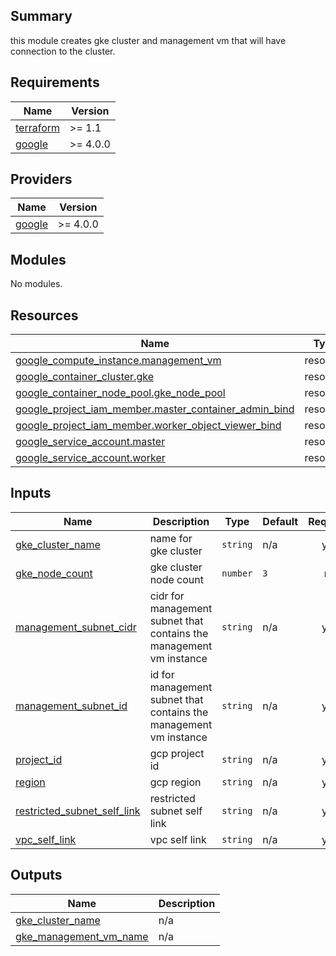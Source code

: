 ## Summary
this module creates gke cluster and management vm that will have connection to the cluster.


## Requirements

| Name | Version |
|------|---------|
| <a name="requirement_terraform"></a> [terraform](#requirement\_terraform) | >= 1.1 |
| <a name="requirement_google"></a> [google](#requirement\_google) | >= 4.0.0 |

## Providers

| Name | Version |
|------|---------|
| <a name="provider_google"></a> [google](#provider\_google) | >= 4.0.0 |

## Modules

No modules.

## Resources

| Name | Type |
|------|------|
| [google_compute_instance.management_vm](https://registry.terraform.io/providers/hashicorp/google/latest/docs/resources/compute_instance) | resource |
| [google_container_cluster.gke](https://registry.terraform.io/providers/hashicorp/google/latest/docs/resources/container_cluster) | resource |
| [google_container_node_pool.gke_node_pool](https://registry.terraform.io/providers/hashicorp/google/latest/docs/resources/container_node_pool) | resource |
| [google_project_iam_member.master_container_admin_bind](https://registry.terraform.io/providers/hashicorp/google/latest/docs/resources/project_iam_member) | resource |
| [google_project_iam_member.worker_object_viewer_bind](https://registry.terraform.io/providers/hashicorp/google/latest/docs/resources/project_iam_member) | resource |
| [google_service_account.master](https://registry.terraform.io/providers/hashicorp/google/latest/docs/resources/service_account) | resource |
| [google_service_account.worker](https://registry.terraform.io/providers/hashicorp/google/latest/docs/resources/service_account) | resource |

## Inputs

| Name | Description | Type | Default | Required |
|------|-------------|------|---------|:--------:|
| <a name="input_gke_cluster_name"></a> [gke\_cluster\_name](#input\_gke\_cluster\_name) | name for gke cluster | `string` | n/a | yes |
| <a name="input_gke_node_count"></a> [gke\_node\_count](#input\_gke\_node\_count) | gke cluster node count | `number` | `3` | no |
| <a name="input_management_subnet_cidr"></a> [management\_subnet\_cidr](#input\_management\_subnet\_cidr) | cidr for management subnet that contains the management vm instance | `string` | n/a | yes |
| <a name="input_management_subnet_id"></a> [management\_subnet\_id](#input\_management\_subnet\_id) | id for management subnet that contains the management vm instance | `string` | n/a | yes |
| <a name="input_project_id"></a> [project\_id](#input\_project\_id) | gcp project id | `string` | n/a | yes |
| <a name="input_region"></a> [region](#input\_region) | gcp region | `string` | n/a | yes |
| <a name="input_restricted_subnet_self_link"></a> [restricted\_subnet\_self\_link](#input\_restricted\_subnet\_self\_link) | restricted subnet self link | `string` | n/a | yes |
| <a name="input_vpc_self_link"></a> [vpc\_self\_link](#input\_vpc\_self\_link) | vpc self link | `string` | n/a | yes |

## Outputs

| Name | Description |
|------|-------------|
| <a name="output_gke_cluster_name"></a> [gke\_cluster\_name](#output\_gke\_cluster\_name) | n/a |
| <a name="output_gke_management_vm_name"></a> [gke\_management\_vm\_name](#output\_gke\_management\_vm\_name) | n/a |
